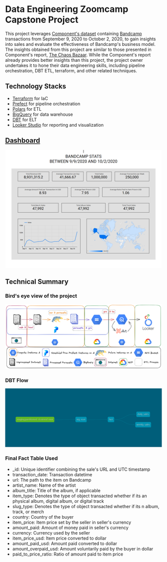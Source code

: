 # Data Engineering Zoomcamp Capstone Project 
This project leverages [Component's dataset](https://components.one/datasets/bandcamp-sales) containing [Bandcamp](https://bandcamp.com/) transactions from September 9, 2020 to October 2, 2020, to gain insights into sales and evaluate the effectiveness of Bandcamp's business model. The insights obtained from this project are similar to those presented in Component's report, [The Chaos Bazaar](https://components.one/posts/bandcamp-the-chaos-bazaar). While the Component's report already provides better insights than this project, the project owner undertakes it to hone their data engineering skills, including pipeline orchestration, DBT ETL, terraform, and other related techniques.

## Technology Stacks
- [Terraform](https://www.terraform.io/) for IaC
- [Prefect](https://www.prefect.io/) for pipeline orchestration
- [Polars](https://www.pola.rs/) for ETL
- [BigQuery](https://cloud.google.com/bigquery) for data warehouse  
- [DBT](https://www.getdbt.com/) for ELT
- [Looker Studio](https://lookerstudio.google.com/navigation/reporting) for reporting and visualization

## [Dashboard](https://lookerstudio.google.com/reporting/e1170d06-3785-4092-ae2d-483773b95acc)
![Dashboard](viz.png)

## Technical Summary
### Bird's eye view of the project
![All Flow](all_flow.png)
### DBT Flow
![DBT Flow](dbt_flow.png)
### Final Fact Table Used
- _id: Unique identifier combining the sale's URL and UTC timestamp
- transaction_date: Transaction datetime
- url: The path to the item on Bandcamp
- artist_name: Name of the artist
- album_title: Title of the album, if applicable
- item_type: Denotes the type of object transacted whether if its an physical album, digital album, or digital track
- slug_type: Denotes the type of object transacted whether if its n album, track, or merch
- country: Country of the buyer
- item_price: Item price set by the seller in seller's currency
- amount_paid: Amount of money paid in seller's currency
- currency: Currency used by the seller
- item_price_usd: Item price converted to dollar
- amount_paid_usd: Amount paid converted to dollar
- amount_overpaid_usd: Amount voluntarily paid by the buyer in dollar
- paid_to_price_ratio: Ratio of amount paid to item price
